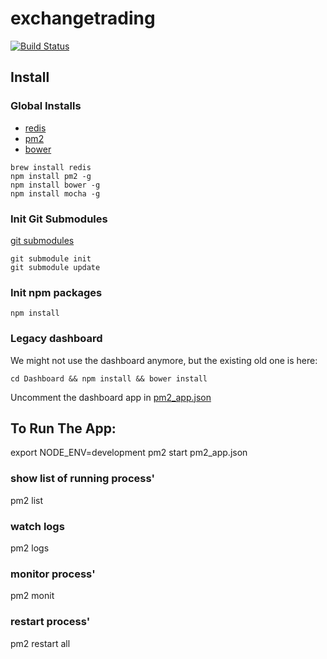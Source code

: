 # exchangetrading

[![Build Status](http://54.175.194.132:8080/buildStatus/icon?job=ExchangeTrading)](http://54.175.194.132:8080/job/ExchangeTrading/)

## Install

### Global Installs
- [redis](http://redis.io)
- [pm2](https://github.com/Unitech/pm2)
- [bower](http://bower.io)
```
brew install redis
npm install pm2 -g
npm install bower -g
npm install mocha -g
```

### Init Git Submodules
[git submodules](https://git-scm.com/book/en/v2/Git-Tools-Submodules#Cloning-a-Project-with-Submodules)
```
git submodule init
git submodule update
```

### Init npm packages
```
npm install
```

### Legacy dashboard
We might not use the dashboard anymore, but the existing old one is here:
```
cd Dashboard && npm install && bower install
```
Uncomment the dashboard app in [pm2_app.json](https://github.com/parthpatel1001/exchangetrading/blob/master/pm2_app.json)

## To Run The App:
export NODE_ENV=development
pm2 start pm2_app.json

### show list of running process'
pm2 list

### watch logs
pm2 logs

### monitor process'
pm2 monit

### restart process'
pm2 restart all

